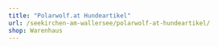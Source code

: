 ```yaml
---
title: "Polarwolf.at Hundeartikel"
url: /seekirchen-am-wallersee/polarwolf-at-hundeartikel/
shop: Warenhaus
---
```

